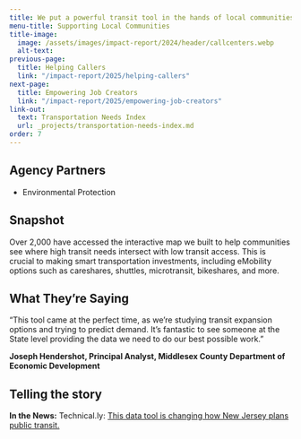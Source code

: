 ```yaml
---
title: We put a powerful transit tool in the hands of local communities.
menu-title: Supporting Local Communities
title-image:
  image: /assets/images/impact-report/2024/header/callcenters.webp
  alt-text:
previous-page:
  title: Helping Callers
  link: "/impact-report/2025/helping-callers"
next-page:
  title: Empowering Job Creators
  link: "/impact-report/2025/empowering-job-creators"
link-out:
  text: Transportation Needs Index
  url: _projects/transportation-needs-index.md
order: 7
---
```


## Agency Partners

* Environmental Protection

## Snapshot

Over 2,000 have accessed the interactive map we built to help communities see where high transit needs intersect with low transit access. This is crucial to making smart transportation investments, including eMobility options such as careshares, shuttles, microtransit, bikeshares, and more.

## What They’re Saying

<div class="usa-alert usa-alert--info usa-alert--no-icon">
    <div class="usa-alert__body">
        <p class="usa-alert__text">
“This tool came at the perfect time, as we’re studying transit expansion options and trying to predict demand. It’s fantastic to see someone at the State level providing the data we need to do our best possible work.”

<p><strong>Joseph Hendershot, Principal Analyst, Middlesex County Department of Economic Development</strong></p>

</p>
</div>

</div>

## Telling the story

**In the News:** Technical.ly: [This data tool is changing how New Jersey plans public transit.](https://technical.ly/civics/new-jersey-transportation-needs-index-guest-post/)
